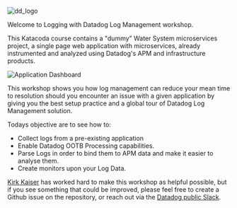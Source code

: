 ![dd_logo](https://raw.githubusercontent.com/l0k0ms/workshops/master/log-workshop/assets/images/dd_logo.png)

Welcome to Logging with Datadog Log Management workshop. 

This Katacoda course contains a "dummy" Water System microservices project, a single page web application with microservices, already instrumented and analyzed using Datadog's APM and infrastructure products.

![Application Dashboard](https://raw.githubusercontent.com/l0k0ms/workshops/master/log-workshop/assets/images/dashboard.png)

This workshop shows you how log management can reduce your mean time to resolution should you encounter an issue with a given application by giving you the best setup practice and a global tour of Datadog Log Management solution.

Todays objective are to see how to:

* Collect logs from a pre-existing application
* Enable Datadog OOTB Processing capabilities.
* Parse Logs in order to bind them to APM data and make it easier to analyse them.
* Create monitors upon your Log Data.

[Kirk Kaiser](https://twitter.com/burningion) has worked hard to make this workshop as helpful possible, but if you see something that could be improved, please feel free to create a Github issue on the repository, or reach out via the [Datadog public Slack](https://chat.datadoghq.com/).